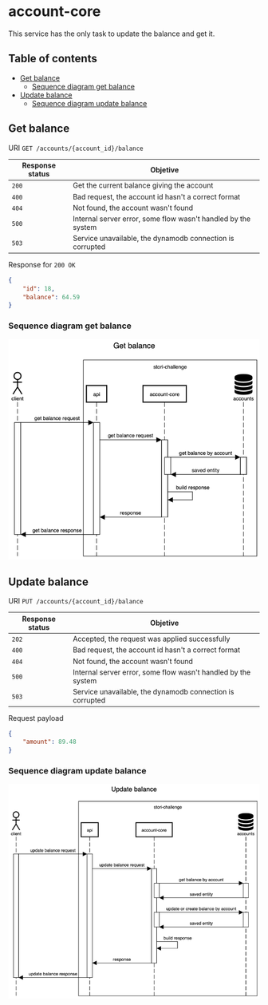 # account-core

This service has the only task to update the balance and get it.

## Table of contents

* [Get balance](#get-balance)
    - [Sequence diagram get balance](#sequence-diagram-get-balance)
* [Update balance](#update-balance)
    - [Sequence diagram update balance](#sequence-diagram-update-balance)

## Get balance
URI `GET /accounts/{account_id}/balance`

Response status | Objetive
--- | ---
`200` | Get the current balance giving the account
`400` | Bad request, the account id hasn't a correct format
`404` | Not found, the account wasn't found
`500` | Internal server error, some flow wasn't handled by the system
`503` | Service unavailable, the dynamodb connection is corrupted


Response for `200 OK`

```json
{
    "id": 18,
    "balance": 64.59
}
```

### Sequence diagram get balance

![Get account balance](get-account-balance.png)

## Update balance

URI `PUT /accounts/{account_id}/balance`

Response status | Objetive
--- | ---
`202` | Accepted, the request was applied successfully
`400` | Bad request, the account id hasn't a correct format
`404` | Not found, the account wasn't found
`500` | Internal server error, some flow wasn't handled by the system
`503` | Service unavailable, the dynamodb connection is corrupted

Request payload

```json
{
    "amount": 89.48
}
```

### Sequence diagram update balance

![Update account balance](update-account-balance.png)
